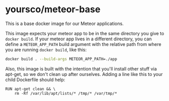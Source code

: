 # yoursco/meteor-base

This is a base docker image for our Meteor applications.

This image expects your meteor app to be in the same directory you give to `docker build`. If your meteor app lives in a different directory, you can define a `METEOR_APP_PATH` build argument with the relative path from where you are running `docker build`, like this:

```bash
docker build . --build-args METEOR_APP_PATH=./app
```

Also, this image is built with the intention that you'll install other stuff via apt-get, so we don't clean up after ourselves. Adding a line like this to your child Dockerfile should help:

```
RUN apt-get clean && \
	rm -Rf /var/lib/apt/lists/* /tmp/* /var/tmp/*
```
